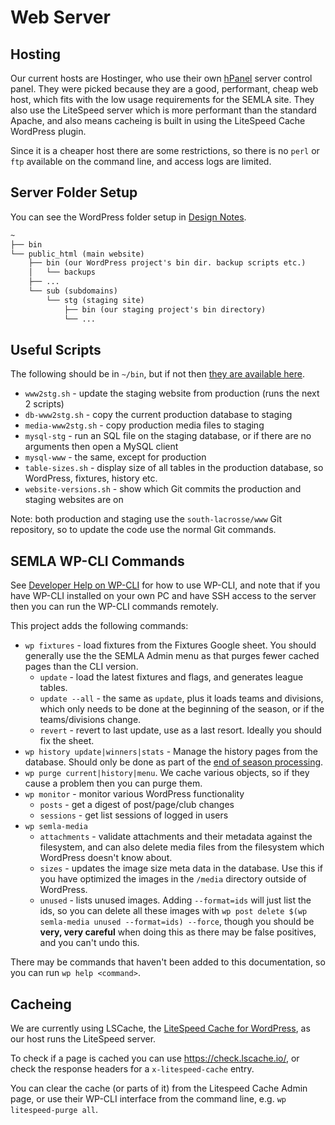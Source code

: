 # Web Server

## Hosting

Our current hosts are Hostinger, who use their own [hPanel](https://hpanel.hostinger.com/hosting/southlacrosse.org.uk/) server control panel. They were picked because they are a good, performant, cheap web host, which fits with the low usage requirements for the SEMLA site. They also use the LiteSpeed server which is more performant than the standard Apache, and also means cacheing is built in using the LiteSpeed Cache WordPress plugin.

Since it is a cheaper host there are some restrictions, so there is no `perl` or `ftp` available on the command line, and access logs are limited.

## Server Folder Setup

You can see the WordPress folder setup in [Design Notes](design-notes.md#folder-structure).

```txt
~
├── bin
└── public_html (main website)
    ├── bin (our WordPress project's bin dir. backup scripts etc.)
    │   └── backups
    ├── ...
    └── sub (subdomains)
        └── stg (staging site)
            ├── bin (our staging project's bin directory)
            └── ...
```

## Useful Scripts

The following should be in `~/bin`, but if not then [they are available here](../bin/).

* `www2stg.sh` - update the staging website from production (runs the next 2 scripts)
* `db-www2stg.sh` - copy the current production database to staging
* `media-www2stg.sh` - copy production media files to staging
* `mysql-stg` - run an SQL file on the staging database, or if there are no arguments then open a MySQL client
* `mysql-www` - the same, except for production
* `table-sizes.sh` - display size of all tables in the production database, so WordPress, fixtures, history etc.
* `website-versions.sh` - show which Git commits the production and staging websites are on

Note: both production and staging use the `south-lacrosse/www` Git repository, so to update the code use the normal Git commands.

## SEMLA WP-CLI Commands

See [Developer Help on WP-CLI](development-help.md#wp-cli-commands) for how to use WP-CLI, and note that if you have WP-CLI installed on your own PC and have SSH access to the server then you can run the WP-CLI commands remotely.

This project adds the following commands:

* `wp fixtures` - load fixtures from the Fixtures Google sheet. You should generally use the the SEMLA Admin menu as that purges fewer cached pages than the CLI version.
    * `update` - load the latest fixtures and flags, and generates league tables.
    * `update --all` - the same as `update`, plus it loads teams and divisions, which only needs to be done at the beginning of the season, or if the teams/divisions change.
    * `revert` - revert to last update, use as a last resort. Ideally you should fix the sheet.
* `wp history update|winners|stats` - Manage the history pages from the database. Should only be done as part of the [end of season processing](end-season.md).
* `wp purge current|history|menu`. We cache various objects, so if they cause a problem then you can purge them.
* `wp monitor` - monitor various WordPress functionality
    * `posts` - get a digest of post/page/club changes
    * `sessions` - get list sessions of logged in users
* `wp semla-media`
    * `attachments` - validate attachments and their metadata against the filesystem, and can also delete media files from the filesystem which WordPress doesn't know about.
    * `sizes` - updates the image size meta data in the database. Use this if you have optimized the images in the `/media` directory outside of WordPress.
    * `unused` - lists unused images. Adding `--format=ids` will just list the ids, so you can delete all these images with `wp post delete $(wp semla-media unused --format=ids) --force`, though you should be **very, very careful** when doing this as there may be false positives, and you can't undo this.

There may be commands that haven't been added to this documentation, so you can run `wp help <command>`.

## Cacheing

We are currently using LSCache, the [LiteSpeed Cache for WordPress](https://docs.litespeedtech.com/lscache/lscwp/), as our host runs the LiteSpeed server.

To check if a page is cached you can use <https://check.lscache.io/>, or check the response headers for a `x-litespeed-cache` entry.

You can clear the cache (or parts of it) from the Litespeed Cache Admin page, or use their WP-CLI interface from the command line, e.g. `wp litespeed-purge all`.
